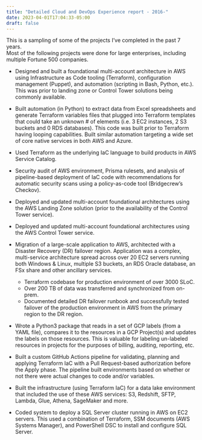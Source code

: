 ```yaml
---
title: "Detailed Cloud and DevOps Experience report - 2016-"
date: 2023-04-01T17:04:33-05:00
draft: false
---
```


This is a sampling of some of the projects I’ve completed in the past 7 years.  
Most of the following projects were done for large enterprises, including multiple Fortune 500 companies.

- Designed and built a foundational multi-account architecture in AWS using Infrastructure as Code tooling (Terraform), configuration management (Puppet), and automation (scripting in Bash, Python, etc.). This was prior to landing zone or Control Tower solutions being commonly available.

- Built automation (in Python) to extract data from Excel spreadsheets and generate Terraform variables files that plugged into Terraform templates that could take an unknown # of elements (i.e. 3 EC2 instances, 2 S3 buckets and 0 RDS databases). This code was built prior to Terraform having looping capabilities.
  Built similar automation targeting a wide set of core native services in both AWS and Azure.

- Used Terraform as the underlying IaC language to build products in AWS Service Catalog.

- Security audit of AWS environment, Prisma rulesets, and analysis of pipeline-based deployment of IaC code with recommendations for automatic security scans using a policy-as-code tool (Bridgecrew’s Checkov).

- Deployed and updated multi-account foundational architectures using the AWS Landing Zone solution (prior to the availability of the Control Tower service).

- Deployed and updated multi-account foundational architectures using the AWS Control Tower service.

- Migration of a large-scale application to AWS, architected with a Disaster Recovery (DR) failover region. Application was a complex, multi-service architecture spread across over 20 EC2 servers running both Windows & Linux, multiple S3 buckets, an RDS Oracle database, an FSx share and other ancillary services.

  - Terraform codebase for production environment of over 3000 SLoC.
  - Over 200 TB of data was transferred and synchronized from on-prem.
  - Documented detailed DR failover runbook and successfully tested failover of the production environment in AWS from the primary region to the DR region.

- Wrote a Python3 package that reads in a set of GCP labels (from a YAML file), compares it to the resources in a GCP Project(s) and updates the labels on those resources. This is valuable for labeling un-labeled resources in projects for the purposes of billing, auditing, reporting, etc.

- Built a custom GitHub Actions pipeline for validating, planning and applying Terraform IaC with a Pull Request-based authorization before the Apply phase. The pipeline built environments based on whether or not there were actual changes to code and/or variables.

- Built the infrastructure (using Terraform IaC) for a data lake environment that included the use of these AWS services: S3, Redshift, SFTP, Lambda, Glue, Athena, SageMaker and more.

- Coded system to deploy a SQL Server cluster running in AWS on EC2 servers. This used a combination of Terraform, SSM documents (AWS Systems Manager), and PowerShell DSC to install and configure SQL Server.
